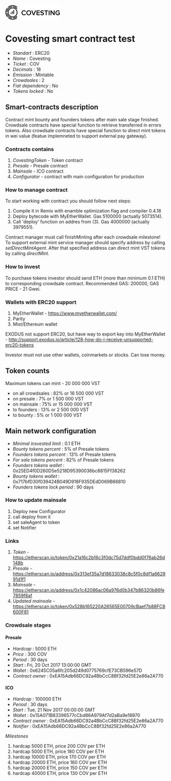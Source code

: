 ![CovestingTest](logo.png "CovestingTest")

# Covesting smart contract test

* _Standart_        : ERC20
* _Name_            : Covesting
* _Ticket_          : COV
* _Decimals_        : 18
* _Emission_        : Mintable
* _Crowdsales_      : 2
* _Fiat dependency_ : No
* _Tokens locked_   : No

## Smart-contracts description

Contract mint bounty and founders tokens after main sale stage finished. 
Crowdsale contracts have special function to retrieve transferred in errors tokens.
Also crowdsale contracts have special function to direct mint tokens in wei value (featue implemneted to support external pay gateway).

### Contracts contains
1. _CovestingToken_ - Token contract
2. _Presale_ - Presale contract
3. _Mainsale_ - ICO contract
4. _Configurator_ - contract with main configuration for production

### How to manage contract
To start working with contract you should follow next steps:
1. Compile it in Remix with enamble optimization flag and compiler 0.4.18
2. Deploy bytecode with MyEtherWallet. Gas 5100000 (actually 5073514).
3. Call 'deploy' function on addres from (3). Gas 4000000 (actually 3979551). 

Contract manager must call finishMinting after each crowdsale milestone!
To support external mint service manager should specify address by calling _setDirectMintAgent_. After that specified address can direct mint VST tokens by calling _directMint_.

### How to invest
To purchase tokens investor should send ETH (more than minimum 0.1 ETH) to corresponding crowdsale contract.
Recommended GAS: 200000, GAS PRICE - 21 Gwei.

### Wallets with ERC20 support
1. MyEtherWallet - https://www.myetherwallet.com/
2. Parity 
3. Mist/Ethereum wallet

EXODUS not support ERC20, but have way to export key into MyEtherWallet - http://support.exodus.io/article/128-how-do-i-receive-unsupported-erc20-tokens

Investor must not use other wallets, coinmarkets or stocks. Can lose money.

## Token counts

Maximum tokens can mint - 20 000 000 VST 
* on all crowdsales : 82% or 16 500 000 VST 
* on presale : 7% or 1 500 000 VST 
* on mainsale : 75% or 15 000 000 VST
* to founders : 13% or 2 500 000 VST
* to bounty : 5% or 1 000 000 VST

## Main network configuration

* _Minimal insvested limit_     : 0.1 ETH
* _Bounty tokens percent_       : 5% of Presale tokens
* _Founders tokens percent_     : 13% of Presale tokens
* _For sale tokens percent_     : 82% of Presale tokens
* _Founders tokens wallet_      : 0x25ED4f0D260D5e5218D95390036bc8815Ff38262
* _Bounty tokens wallet_        : 0x717bfD30f039424B049D918F935DEdD069B66810
* _Founders tokens lock period_ : 90 days

### How to update mainsale
1. Deploy new Configurator
2. call deploy from it
3. set saleAgent to token
4. set Notifier


### Links
1. _Token_ - https://etherscan.io/token/0x21a16c2b16c3f0dc75d7ddf0bdd0f76ab26d148b
2. _Presale_ - https://etherscan.io/address/0x313ef35a7d18633038c8c5f0c8df1a662991d1f1
3. _Mainsale_ - https://etherscan.io/address/0x1c42086ac06a976d0b347b86320b86fe7859f8af
4. _Updated mainsale_ - https://etherscan.io/token/0x528b165220A26565E00709cBaef7b88FC8600F81

### Crowdsale stages

#### Presale
* _Hardcap_                    : 5000 ETH
* _Price_                      : 300 COV
* _Period_                     : 30 days
* _Start_                      : Fri, 20 Oct 2017 13:00:00 GMT
* _Wallet_                     : 0x6245C05a6fc205d249d0775769cfE73CB596e57D
* _Contract owner_             : 0xEA15Adb66DC92a4BbCcC8Bf32fd25E2e86a2A770 

#### ICO
* _Hardcap_                    : 100000 ETH
* _Period_                     : 30 days
* _Start_                      : Tue, 21 Nov 2017 00:00:00 GMT
* _Wallet_                     : 0x15A071B83396577cCbd86A979Af7d2aBa9e18970
* _Contract owner_             : 0xEA15Adb66DC92a4BbCcC8Bf32fd25E2e86a2A770
* _Notifier_                   : 0xEA15Adb66DC92a4BbCcC8Bf32fd25E2e86a2A770

_Milestones_
1. hardcap  5000 ETH, price 200 COV per ETH
2. hardcap  5000 ETH, price 180 COV per ETH
3. hardcap 10000 ETH, price 170 COV per ETH
4. hardcap 20000 ETH, price 160 COV per ETH
5. hardcap 20000 ETH, price 150 COV per ETH
6. hardcap 40000 ETH, price 130 COV per ETH




